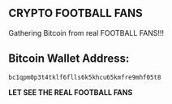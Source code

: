 ## CRYPTO FOOTBALL FANS
 Gathering Bitcoin from real FOOTBALL FANS!!!
## Bitcoin Wallet Address:
```
bc1qpm0p3t4tklf6flls6k5khcu65kmfre9mhf05t8
```
**LET SEE THE REAL FOOTBALL FANS**
